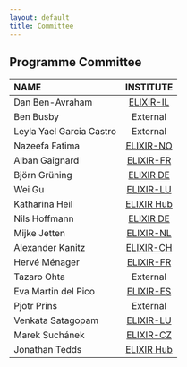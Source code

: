 ```yaml
---
layout: default
title: Committee
---
```


<h2 class="mt-5" id="programme">Programme Committee</h2>

| **NAME**                 |                                  **INSTITUTE**                                  |
|:-------------------------|:-------------------------------------------------------------------------------:|
| Dan Ben-Avraham          |     [ELIXIR-IL](https://elixir-europe.org/about-us/who-we-are/nodes/israel)     |
| Ben Busby                |                                    External                                     |
| Leyla Yael Garcia Castro |                                    External                                     |
| Nazeefa Fatima           |     [ELIXIR-NO](https://elixir-europe.org/about-us/who-we-are/nodes/norway)     |
| Alban Gaignard           |     [ELIXIR-FR](https://elixir-europe.org/about-us/who-we-are/nodes/france)     |
| Björn Grüning            |    [ELIXIR DE](https://elixir-europe.org/about-us/who-we-are/nodes/germany)     |
| Wei Gu                   |   [ELIXIR-LU](https://elixir-europe.org/about-us/who-we-are/nodes/luxembourg)   |
| Katharina Heil           |         [ELIXIR Hub](https://elixir-europe.org/about-us/who-we-are/hub)         |
| Nils Hoffmann            |    [ELIXIR DE](https://elixir-europe.org/about-us/who-we-are/nodes/germany)     |
| Mijke Jetten             |  [ELIXIR-NL](https://elixir-europe.org/about-us/who-we-are/nodes/netherlands)   |
| Alexander Kanitz         |  [ELIXIR-CH](https://elixir-europe.org/about-us/who-we-are/nodes/switzerland)   |
| Hervé Ménager            |     [ELIXIR-FR](https://elixir-europe.org/about-us/who-we-are/nodes/france)     |
| Tazaro Ohta              |                                    External                                     |
| Eva Martin del Pico      |     [ELIXIR-ES](https://elixir-europe.org/about-us/who-we-are/nodes/spain)      |
| Pjotr Prins              |                                    External                                     |
| Venkata Satagopam        |   [ELIXIR-LU](https://elixir-europe.org/about-us/who-we-are/nodes/luxembourg)   |
| Marek Suchánek           | [ELIXIR-CZ](https://elixir-europe.org/about-us/who-we-are/nodes/czech-republic) |
| Jonathan Tedds           |         [ELIXIR Hub](https://elixir-europe.org/about-us/who-we-are/hub)         |
